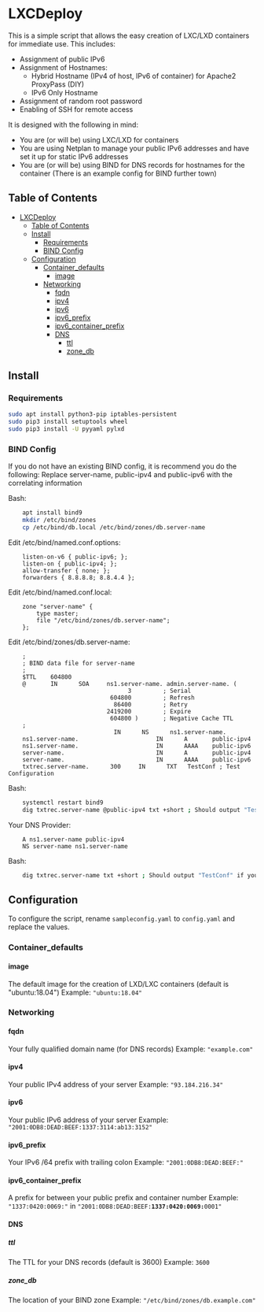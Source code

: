 # LXCDeploy
This is a simple script that allows the easy creation of LXC/LXD containers for immediate use. This includes:
- Assignment of public IPv6
- Assignment of Hostnames:
    - Hybrid Hostname (IPv4 of host, IPv6 of container) for Apache2 ProxyPass (DIY)
    - IPv6 Only Hostname
- Assignment of random root password
- Enabling of SSH for remote access

It is designed with the following in mind:
- You are (or will be) using LXC/LXD for containers
- You are using Netplan to manage your public IPv6 addresses and have set it up for static IPv6 addresses 
- You are (or will be) using BIND for DNS records for hostnames for the container (There is an example config for BIND further town)

## Table of Contents
- [LXCDeploy](#lxcdeploy)
  - [Table of Contents](#table-of-contents)
  - [Install](#install)
    - [Requirements](#requirements)
    - [BIND Config](#bind-config)
  - [Configuration](#configuration)
    - [Container_defaults](#containerdefaults)
      - [image](#image)
    - [Networking](#networking)
      - [fqdn](#fqdn)
      - [ipv4](#ipv4)
      - [ipv6](#ipv6)
      - [ipv6_prefix](#ipv6prefix)
      - [ipv6_container_prefix](#ipv6containerprefix)
      - [DNS](#dns)
        - [ttl](#ttl)
        - [zone_db](#zonedb)

## Install
### Requirements
```bash
sudo apt install python3-pip iptables-persistent
sudo pip3 install setuptools wheel
sudo pip3 install -U pyyaml pylxd
```
### BIND Config
If you do not have an existing BIND config, it is recommend you do the following:
Replace server-name, public-ipv4 and public-ipv6 with the correlating information

Bash:
```bash
    apt install bind9
    mkdir /etc/bind/zones
    cp /etc/bind/db.local /etc/bind/zones/db.server-name
```
Edit /etc/bind/named.conf.options:
```
    listen-on-v6 { public-ipv6; };
    listen-on { public-ipv4; }; 
    allow-transfer { none; };
    forwarders { 8.8.8.8; 8.8.4.4 };
```

Edit /etc/bind/named.conf.local:
```
    zone "server-name" {
        type master;
        file "/etc/bind/zones/db.server-name";
    };
```

Edit /etc/bind/zones/db.server-name:
```DNS Zone
    ;
    ; BIND data file for server-name
    ;
    $TTL    604800
    @       IN      SOA     ns1.server-name. admin.server-name. (
                                  3         ; Serial
                             604800         ; Refresh
                              86400         ; Retry
                            2419200         ; Expire
                             604800 )       ; Negative Cache TTL
    ;
                              IN      NS      ns1.server-name.
    ns1.server-name.                      IN      A       public-ipv4
    ns1.server-name.                      IN      AAAA    public-ipv6
    server-name.                          IN      A       public-ipv4
    server-name.                          IN      AAAA    public-ipv6
    txtrec.server-name.      300     IN      TXT   TestConf ; Test Configuration
```

Bash:
```bash
    systemctl restart bind9
    dig txtrec.server-name @public-ipv4 txt +short ; Should output "TestConf" if BIND is working
```

Your DNS Provider:
```
    A ns1.server-name public-ipv4
    NS server-name ns1.server-name
```

Bash:
```bash
    dig txtrec.server-name txt +short ; Should output "TestConf" if your configuration is working
```

## Configuration
To configure the script, rename `sampleconfig.yaml` to `config.yaml` and replace the values.

### Container_defaults
#### image
The default image for the creation of LXD/LXC containers (default is "ubuntu:18.04")
Example: `"ubuntu:18.04"`

### Networking
#### fqdn 
Your fully qualified domain name (for DNS records)
Example: `"example.com"`
#### ipv4
Your public IPv4 address of your server
Example: `"93.184.216.34"`
#### ipv6
Your public IPv6 address of your server
Example: `"2001:0DB8:DEAD:BEEF:1337:3114:ab13:3152"`
#### ipv6_prefix
Your IPv6 /64 prefix with trailing colon 
Example: `"2001:0DB8:DEAD:BEEF:"`
#### ipv6_container_prefix
A prefix for between your public prefix and container number
Example: `"1337:0420:0069:"` in `"2001:0DB8:DEAD:BEEF:`<b>`1337:0420:0069:`</b>`0001"`

#### DNS

##### ttl
The TTL for your DNS records (default is 3600)
Example: `3600`

##### zone_db
The location of your BIND zone
Example: `"/etc/bind/zones/db.example.com"`
